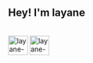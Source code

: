 ## Hey! I'm layane


  


<div style ="display: inline_block"><br>

<img align="center" alt="layane-Py" height="40" width="40" src="https://cdn.jsdelivr.net/gh/devicons/devicon/icons/java/java-original.svg" />

<img align="center" alt="layane-Py" height="40" width="40" src="https://cdn.jsdelivr.net/gh/devicons/devicon/icons/mysql/mysql-original-wordmark.svg" />



       
                  

 
          
           
          
          
        
        
</div>

          
          
